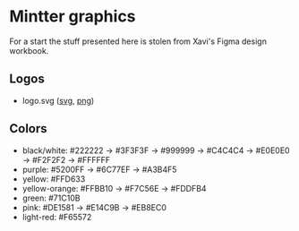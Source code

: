 # Mintter graphics

For a start the stuff presented here is stolen from Xavi's Figma design workbook.

## Logos

- logo.svg ([svg](logo-mtt.svg), [png](logo-mtt.png))

## Colors

- black/white: #222222 -> #3F3F3F -> #999999 -> #C4C4C4 -> #E0E0E0 -> #F2F2F2 -> #FFFFFF
- purple: #5200FF -> #6C77EF -> #A3B4F5
- yellow: #FFD633
- yellow-orange: #FFBB10 -> #F7C56E -> #FDDFB4
- green: #71C10B
- pink: #DE1581 -> #E14C9B -> #EB8EC0
- light-red: #F65572

